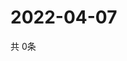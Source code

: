 # 2022-04-07
  共 0条

  <!-- BEGIN -->
  <!-- 最后更新时间Thu Apr 07 2022 06:07:56 GMT+0000 (Coordinated Universal Time) -->
  
  <!-- END -->
  
  